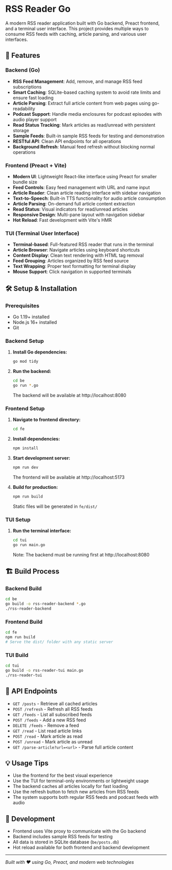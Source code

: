 # RSS Reader Go

A modern RSS reader application built with Go backend, Preact frontend, and a terminal user interface. This project provides multiple ways to consume RSS feeds with caching, article parsing, and various user interfaces.

## 🚀 Features

### Backend (Go)

- **RSS Feed Management**: Add, remove, and manage RSS feed subscriptions
- **Smart Caching**: SQLite-based caching system to avoid rate limits and ensure fast loading
- **Article Parsing**: Extract full article content from web pages using go-readability
- **Podcast Support**: Handle media enclosures for podcast episodes with audio player support
- **Read Status Tracking**: Mark articles as read/unread with persistent storage
- **Sample Feeds**: Built-in sample RSS feeds for testing and demonstration
- **RESTful API**: Clean API endpoints for all operations
- **Background Refresh**: Manual feed refresh without blocking normal operations

### Frontend (Preact + Vite)

- **Modern UI**: Lightweight React-like interface using Preact for smaller bundle size
- **Feed Controls**: Easy feed management with URL and name input
- **Article Reader**: Clean article reading interface with sidebar navigation
- **Text-to-Speech**: Built-in TTS functionality for audio article consumption
- **Article Parsing**: On-demand full article content extraction
- **Read Status**: Visual indicators for read/unread articles
- **Responsive Design**: Multi-pane layout with navigation sidebar
- **Hot Reload**: Fast development with Vite's HMR

### TUI (Terminal User Interface)

- **Terminal-based**: Full-featured RSS reader that runs in the terminal
- **Article Browser**: Navigate articles using keyboard shortcuts
- **Content Display**: Clean text rendering with HTML tag removal
- **Feed Grouping**: Articles organized by RSS feed source
- **Text Wrapping**: Proper text formatting for terminal display
- **Mouse Support**: Click navigation in supported terminals

## 🛠️ Setup & Installation

### Prerequisites

- Go 1.19+ installed
- Node.js 16+ installed
- Git

### Backend Setup

1. **Install Go dependencies:**

   ```sh
   go mod tidy
   ```

2. **Run the backend:**
   ```sh
   cd be
   go run *.go
   ```
   The backend will be available at http://localhost:8080

### Frontend Setup

1. **Navigate to frontend directory:**

   ```sh
   cd fe
   ```

2. **Install dependencies:**

   ```sh
   npm install
   ```

3. **Start development server:**

   ```sh
   npm run dev
   ```

   The frontend will be available at http://localhost:5173

4. **Build for production:**
   ```sh
   npm run build
   ```
   Static files will be generated in `fe/dist/`

### TUI Setup

1. **Run the terminal interface:**
   ```sh
   cd tui
   go run main.go
   ```
   Note: The backend must be running first at http://localhost:8080

## 🏗️ Build Process

### Backend Build

```sh
cd be
go build -o rss-reader-backend *.go
./rss-reader-backend
```

### Frontend Build

```sh
cd fe
npm run build
# Serve the dist/ folder with any static server
```

### TUI Build

```sh
cd tui
go build -o rss-reader-tui main.go
./rss-reader-tui
```

## 📡 API Endpoints

- `GET /posts` - Retrieve all cached articles
- `POST /refresh` - Refresh all RSS feeds
- `GET /feeds` - List all subscribed feeds
- `POST /feeds` - Add a new RSS feed
- `DELETE /feeds` - Remove a feed
- `GET /read` - List read article links
- `POST /read` - Mark article as read
- `POST /unread` - Mark article as unread
- `GET /parse-article?url=<url>` - Parse full article content

## 💡 Usage Tips

- Use the frontend for the best visual experience
- Use the TUI for terminal-only environments or lightweight usage
- The backend caches all articles locally for fast loading
- Use the refresh button to fetch new articles from RSS feeds
- The system supports both regular RSS feeds and podcast feeds with audio

## 🔧 Development

- Frontend uses Vite proxy to communicate with the Go backend
- Backend includes sample RSS feeds for testing
- All data is stored in SQLite database (`be/posts.db`)
- Hot reload available for both frontend and backend development

---

_Built with ❤️ using Go, Preact, and modern web technologies_
